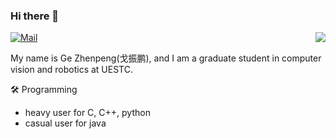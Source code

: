 
### Hi there 👋

<a href="https://github.com/gezp"><img align='right' src="https://github-readme-stats.vercel.app/api?username=gezp&show_icons=true"></a>

[![Mail](https://img.shields.io/badge/-zhenpeng.ge@qq.com-gray?style=flat-square&logo=gmail&logoColor=red&link=)](mailto:zhenpeng.ge@qq.com)

My name is Ge Zhenpeng(戈振鹏), and I am a graduate student in computer vision and robotics at UESTC.

🛠️  Programming
* heavy user for C, C++, python
* casual user for java
